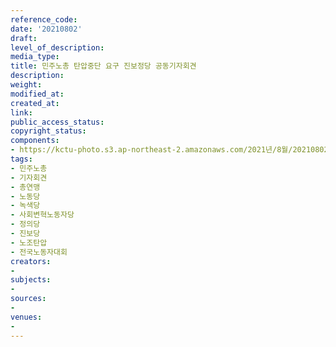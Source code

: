 ```yaml
---
reference_code: 
date: '20210802'
draft: 
level_of_description: 
media_type: 
title: 민주노총 탄압중단 요구 진보정당 공동기자회견
description: 
weight: 
modified_at: 
created_at: 
link: 
public_access_status: 
copyright_status: 
components:
- https://kctu-photo.s3.ap-northeast-2.amazonaws.com/2021년/8월/20210802-민주노총+탄압중단+요구+진보정당+공동기자회견_민주노총_기자회견_총연맹_노동당_녹색당_사회변혁노동자당_정의당_진보당_노조탄압_전국노동자대회/403818_60309_5330.jpg
tags:
- 민주노총
- 기자회견
- 총연맹
- 노동당
- 녹색당
- 사회변혁노동자당
- 정의당
- 진보당
- 노조탄압
- 전국노동자대회
creators:
- 
subjects:
- 
sources:
- 
venues:
- 
---
```

